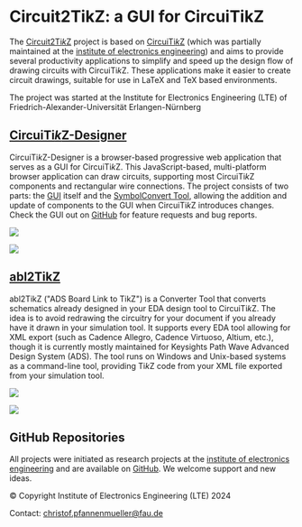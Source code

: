 # Circuit2TikZ: a GUI for CircuiTikZ



The [Circuit2Ti*k*Z](https://github.com/Circuit2TikZ) project is based on [CircuiTi*k*Z](https://github.com/circuitikz) (which was partially maintained at the [institute of electronics engineering](https://www.lte.tf.fau.de)) and aims to provide several productivity applications to simplify and speed up the design flow of drawing circuits with CircuiTi*k*Z. These applications make it easier to create circuit drawings, suitable for use in LaTeX and TeX based environments.

The project was started at the Institute for Electronics Engineering (LTE) of Friedrich-Alexander-Universität Erlangen-Nürnberg

[CircuiTi*k*Z-Designer](https://circuit2tikz.tf.fau.de/designer)
----------------------------------------------------------------

CircuiTi*k*Z-Designer is a browser-based progressive web application that serves as a GUI for CircuiTi*k*Z. This JavaScript-based, multi-platform browser application can draw circuits, supporting most CircuiTi*k*Z components and rectangular wire connections. The project consists of two parts: the [GUI](https://github.com/Circuit2TikZ/CircuiTikZ-Designer) itself and the [SymbolConvert Tool](https://github.com/Circuit2TikZ/SymbolConvert), allowing the addition and update of components to the GUI when CircuiTi*k*Z introduces changes. Check the GUI out on [GitHub](https://github.com/Circuit2TikZ/CircuiTikZ-Designer) for feature requests and bug reports.

[![](https://circuit2tikz.tf.fau.de/images/designer.png)](https://circuit2tikz.tf.fau.de/designer) <!-- CircuiTi*k*Z-Designer -->

[![](https://circuit2tikz.tf.fau.de/images/designer_code.png)](https://circuit2tikz.tf.fau.de/designer) <!-- CircuiTi*k*Z code -->

[abl2TikZ](https://github.com/Circuit2TikZ/abl2tikz)
----------------------------------------------------

abl2TikZ ("ADS Board Link to TikZ") is a Converter Tool that converts schematics already designed in your EDA design tool to CircuiTi*k*Z. The idea is to avoid redrawing the circuitry for your document if you already have it drawn in your simulation tool. It supports every EDA tool allowing for XML export (such as Cadence Allegro, Cadence Virtuoso, Altium, etc.), though it is currently mostly maintained for Keysights Path Wave Advanced Design System (ADS). The tool runs on Windows and Unix-based systems as a command-line tool, providing Ti*k*Z code from your XML file exported from your simulation tool.

[![](https://circuit2tikz.tf.fau.de/images/ads.png)](https://github.com/Circuit2TikZ/abl2tikz) <!-- Keysight ADS -->

[![](https://circuit2tikz.tf.fau.de/images/circuitikz.png)](https://github.com/Circuit2TikZ/abl2tikz) <!-- CircuiTi*k*Z -->

GitHub Repositories
-------------------

All projects were initiated as research projects at the [institute of electronics engineering](https://www.lte.tf.fau.de) and are available on [GitHub](https://github.com/orgs/Circuit2TikZ/repositories). We welcome support and new ideas.

©️ Copyright Institute of Electronics Engineering (LTE) 2024

Contact: [christof.pfannenmueller@fau.de](mailto:christof.pfannenmueller@fau.de)
